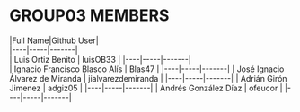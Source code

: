 # GROUP03 MEMBERS 

|Full Name|Github User|    
|----|-----|-------|     
| Luis Ortiz Benito | luisOB33 | 
|----|-----|-------|     
| Ignacio Francisco Blasco Alís | Blas47 | 
|----|-----|-------| 
| José Ignacio Álvarez de Miranda | jialvarezdemiranda | 
|----|-----|-------| 
| Adrián Girón Jimenez | adgiz05 | 
|----|-----|-------| 
| Andrés González Díaz | ofeucor | 
|----|-----|-------| 